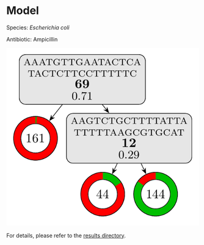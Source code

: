 
# Model

Species: *Escherichia coli*

Antibiotic: Ampicillin

<a href="./model.pdf"><img src="./model.png" /></a>

For details, please refer to the [results directory](../../../../../results/cart_b/escherichia%20coli/ampicillin/repeat_6/).

